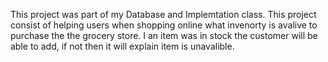 This project was part of my Database and Implemtation class. This project consist of helping users when shopping online what invenorty is avalive to purchase the the grocery store. I an item was in stock the customer will be able to add, if not then it will explain item is unavalible.  
